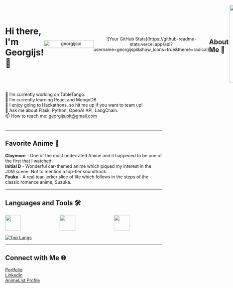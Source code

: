 <div style="display: flex; align-items: center;">

# Hi there, I'm Georgijs! 👋
<p align="center"> 
	<img src="https://komarev.com/ghpvc/?username=georgijspi&label=Profile%20views&color=0047AB&style=plastic" alt="georgijspi" height="25px" width="160px"/> 
</p>

<div align="center">
![Your GitHub Stats](https://github-readme-stats.vercel.app/api?username=georgijspi&show_icons=true&theme=radical)
</div>

## About Me 🌱
<picture> <img align="right" src="https://media.licdn.com/dms/image/D5612AQF9PrLjyxavrQ/article-cover_image-shrink_720_1280/0/1682664185850?e=1715212800&v=beta&t=2ycV9ddSHIhC8iYSvZ0yvSSRh2KZv4HimB-IzlKLfGs" width = 250px></picture>
</div>

🔭 I’m currently working on TableTango.<br>
🌱 I’m currently learning React and MongoDB.<br>
👯 I enjoy going to Hackathons, so hit me up if you want to team up!<br>
💬 Ask me about Flask, Python, OpenAI API, LangChain.<br>
📫 How to reach me: georgijs.pit@gmail.com<br>
<br>


---

## Favorite Anime 👾

**Claymore** - One of the most underrated Anime and it happened to be one of the first that I watched.<br>
**Initial D** - Wonderful car-themed anime which piqued my interest in the JDM scene. Not to mention a top-tier soundtrack.<br>
**Fuuka** - A real tear-jerker slice of life which follows in the steps of the classic romance anime, Suzuka.<br>

---

## Languages and Tools 🛠️

<div style="display: grid; grid-template-columns: repeat(3, 1fr); gap: 20px; justify-content: center;">
  <img height="50" src="https://static-00.iconduck.com/assets.00/flask-icon-1594x2048-84mjydzf.png">
  <img height="50" src="https://upload.wikimedia.org/wikipedia/commons/thumb/c/c3/Python-logo-notext.svg/800px-Python-logo-notext.svg.png">
  <img height="50" src="https://api.nuget.org/v3-flatcontainer/langchain.sources.pdf/0.12.3-dev.91/icon">
</div>

[![Top Langs](https://github-readme-stats.vercel.app/api/top-langs/?username=georgijspi&layout=compact&theme=radical)](https://github.com/anuraghazra/github-readme-stats)

---

## Connect with Me 🌐

[Portfolio](https://georgijs.dev)<br>
[LinkedIn](https://www.linkedin.com/in/georgijs-pitkevics-86b5701a4/)<br>
[AnimeList Profile](https://myanimelist.net/animelist/SlavShinobi)
